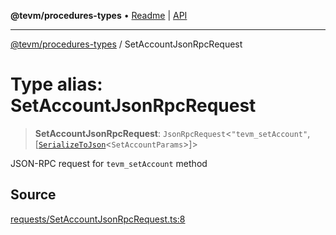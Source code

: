 **@tevm/procedures-types** • [Readme](../README.md) \| [API](../globals.md)

***

[@tevm/procedures-types](../README.md) / SetAccountJsonRpcRequest

# Type alias: SetAccountJsonRpcRequest

> **SetAccountJsonRpcRequest**: `JsonRpcRequest`\<`"tevm_setAccount"`, [[`SerializeToJson`](SerializeToJson.md)\<`SetAccountParams`\>]\>

JSON-RPC request for `tevm_setAccount` method

## Source

[requests/SetAccountJsonRpcRequest.ts:8](https://github.com/evmts/tevm-monorepo/blob/main/packages/procedures-types/src/requests/SetAccountJsonRpcRequest.ts#L8)
